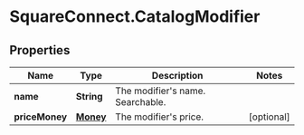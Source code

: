 # SquareConnect.CatalogModifier

## Properties
Name | Type | Description | Notes
------------ | ------------- | ------------- | -------------
**name** | **String** | The modifier&#39;s name. Searchable. | 
**priceMoney** | [**Money**](Money.md) | The modifier&#39;s price. | [optional] 


